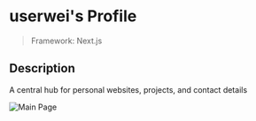 # userwei's Profile
> Framework: Next.js  

## Description
A central hub for personal websites, projects, and contact details

![Main Page](https://github.com/user-attachments/assets/28f57276-6ee1-467c-a6a6-4d5183224d01)
